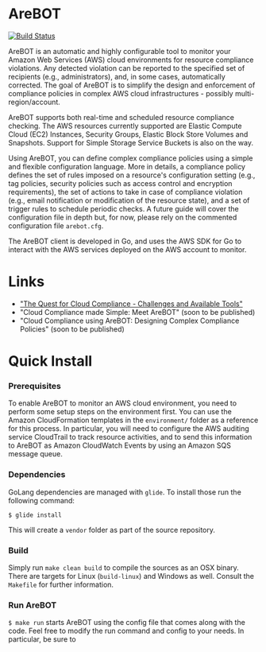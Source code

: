 # AreBOT
[![Build Status](https://travis-ci.org/kreuzwerker/arebot.svg?branch=master)](https://travis-ci.org/kreuzwerker/arebot)

AreBOT is an automatic and highly configurable tool to monitor your Amazon Web Services (AWS) cloud environments for resource compliance violations. Any detected violation can be reported to the specified set of recipients (e.g., administrators), and, in some cases, automatically corrected. The goal of AreBOT is to simplify the design and enforcement of compliance policies in complex AWS cloud infrastructures - possibly multi-region/account.

AreBOT supports both real-time and scheduled resource compliance checking. The AWS resources currently supported are Elastic Compute Cloud (EC2) Instances, Security Groups, Elastic Block Store Volumes and Snapshots. Support for Simple Storage Service Buckets is also on the way.

Using AreBOT, you can define complex compliance policies using a simple and flexible configuration language. More in details, a compliance policy defines the set of rules imposed on a resource's configuration setting (e.g., tag policies, security policies such as access control and encryption requirements), the set of actions to take in case of compliance violation (e.g., email notification or modification of the resource state), and a set of trigger rules to schedule periodic checks. A future guide will cover the configuration file in depth but, for now, please rely on the commented configuration file `arebot.cfg`.

The AreBOT client is developed in Go, and uses the AWS SDK for Go to interact with the AWS services deployed on the AWS account to monitor.

# Links
- ["The Quest for Cloud Compliance - Challenges and Available Tools"](https://kreuzwerker.de/blog/posts/the-quest-for-cloud-compliance-challenges-and-available-tools)
- "Cloud Compliance made Simple: Meet AreBOT" (soon to be published)
- "Cloud Compliance using AreBOT: Designing Complex Compliance Policies" (soon to be published)

# Quick Install

### Prerequisites
To enable AreBOT to monitor an AWS cloud environment, you need to perform some setup steps on the environment first. You can use the Amazon CloudFormation templates in the `environment/` folder as a reference for this process. In particular, you will need to configure the AWS auditing service CloudTrail to track resource activities, and to send this information to AreBOT as Amazon CloudWatch Events by using an Amazon SQS message queue.

### Dependencies
GoLang dependencies are managed with `glide`. To install those run the following command:

```
$ glide install
```

This will create a `vendor` folder as part of the source repository.

### Build
Simply run `make clean build` to compile the sources as an OSX binary. There are targets for Linux (`build-linux`) and Windows as well. Consult the `Makefile` for further information.

### Run AreBOT
`$ make run` starts AreBOT using the config file that comes along with the code. Feel free to modify the run command and config to your needs. In particular, be sure to
